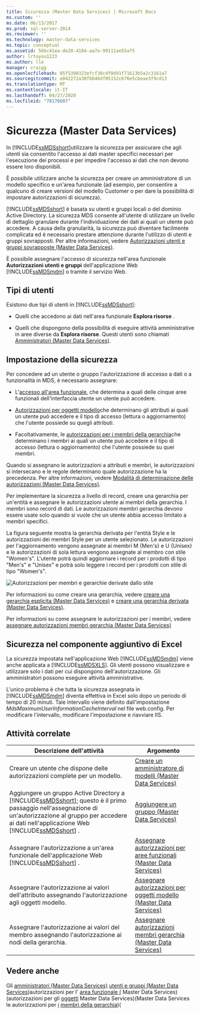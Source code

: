 ```yaml
---
title: Sicurezza (Master Data Services) | Microsoft Docs
ms.custom: ''
ms.date: 06/13/2017
ms.prod: sql-server-2014
ms.reviewer: ''
ms.technology: master-data-services
ms.topic: conceptual
ms.assetid: 56bc41ea-de28-4184-aa7e-99111ae55af5
author: lrtoyou1223
ms.author: lle
manager: craigg
ms.openlocfilehash: 05f5390323efcf38c4f0d91f71613b5a2c3161a7
ms.sourcegitcommit: e042272a38fb646df05152c676e5cbeae3f9cd13
ms.translationtype: MT
ms.contentlocale: it-IT
ms.lasthandoff: 04/27/2020
ms.locfileid: "78176607"
---
```

# <a name="security-master-data-services"></a>Sicurezza (Master Data Services)
  In [!INCLUDE[ssMDSshort](../includes/ssmdsshort-md.md)]utilizzare la sicurezza per assicurare che agli utenti sia consentito l'accesso ai dati master specifici necessari per l'esecuzione dei processi e per impedire l'accesso ai dati che non devono essere loro disponibili.

 È possibile utilizzare anche la sicurezza per creare un amministratore di un modello specifico e un'area funzionale (ad esempio, per consentire a qualcuno di creare versioni del modello Customer o per dare la possibilità di impostare autorizzazioni di sicurezza).

 [!INCLUDE[ssMDSshort](../includes/ssmdsshort-md.md)] è basata su utenti e gruppi locali o del dominio Active Directory. La sicurezza MDS consente all'utente di utilizzare un livello di dettaglio granulare durante l'individuazione dei dati ai quali un utente può accedere. A causa della granularità, la sicurezza può diventare facilmente complicata ed è necessario prestare attenzione durante l'utilizzo di utenti e gruppi sovrapposti. Per altre informazioni, vedere [Autorizzazioni utenti e gruppi sovrapposte &#40;Master Data Services&#41;](overlapping-user-and-group-permissions-master-data-services.md).

 È possibile assegnare l'accesso di sicurezza nell'area funzionale **Autorizzazioni utenti e gruppi** dell'applicazione Web [!INCLUDE[ssMDSmdm](../includes/ssmdsmdm-md.md)] o tramite il servizio Web.

## <a name="types-of-users"></a>Tipi di utenti
 Esistono due tipi di utenti in [!INCLUDE[ssMDSshort](../includes/ssmdsshort-md.md)]:

-   Quelli che accedono ai dati nell'area funzionale **Esplora risorse** .

-   Quelli che dispongono della possibilità di eseguire attività amministrative in aree diverse da **Esplora risorse**. Questi utenti sono chiamati [Amministratori &#40;Master Data Services&#41;](../../2014/master-data-services/administrators-master-data-services.md).

## <a name="how-to-set-security"></a>Impostazione della sicurezza
 Per concedere ad un utente o gruppo l'autorizzazione di accesso a dati o a funzionalità in MDS, è necessario assegnare:

-   L'[accesso all'area funzionale](../../2014/master-data-services/functional-area-permissions-master-data-services.md), che determina a quali delle cinque aree funzionali dell'interfaccia utente un utente può accedere.

-   [Autorizzazioni per oggetti modello](../../2014/master-data-services/model-object-permissions-master-data-services.md)che determinano gli attributi ai quali un utente può accedere e il tipo di accesso (lettura o aggiornamento) che l'utente possiede su quegli attributi.

-   Facoltativamente, le [autorizzazioni per i membri della gerarchia](../../2014/master-data-services/hierarchy-member-permissions-master-data-services.md)che determinano i membri ai quali un utente può accedere e il tipo di accesso (lettura o aggiornamento) che l'utente possiede su quei membri.

 Quando si assegnano le autorizzazioni a attributi e membri, le autorizzazioni si intersecano e le regole determinano quale autorizzazione ha la precedenza. Per altre informazioni, vedere [Modalità di determinazione delle autorizzazioni &#40;Master Data Services&#41;](../../2014/master-data-services/how-permissions-are-determined-master-data-services.md).

 Per implementare la sicurezza a livello di record, creare una gerarchia per un'entità e assegnare le autorizzazioni utente ai membri della gerarchia. I membri sono record di dati.  Le autorizzazioni membri gerarchia devono essere usate solo quando si vuole che un utente abbia accesso limitato a membri specifici.

 La figura seguente mostra la gerarchia derivata per l'entità Style e le autorizzazioni dei membri Style per un utente selezionato. Le autorizzazioni per l'aggiornamento vengono assegnate ai membri M {Men's} e U {Unisex} e le autorizzazioni di sola lettura vengono assegnate al membro con stile "Women's". L'utente potrà quindi aggiornare i record per i prodotti di tipo "Men's" e "Unisex" e potrà solo leggere i record per i prodotti con stile di tipo "Women's".

 ![Autorizzazioni per membri e gerarchie derivate dallo stile](../../2014/master-data-services/media/style-derived-hierarchy-mds.png "Autorizzazioni per membri e gerarchie derivate dallo stile")

 Per informazioni su come creare una gerarchia, vedere [creare una gerarchia esplicita &#40;Master Data Services&#41;](../../2014/master-data-services/create-an-explicit-hierarchy-master-data-services.md) e [creare una gerarchia derivata &#40;Master Data Services&#41;](../../2014/master-data-services/create-a-derived-hierarchy-master-data-services.md).

 Per informazioni su come assegnare le autorizzazioni per i membri, vedere [assegnare autorizzazioni membri gerarchia &#40;Master Data Services&#41;](../../2014/master-data-services/assign-hierarchy-member-permissions-master-data-services.md)

## <a name="security-in-the-add-in-for-excel"></a>Sicurezza nel componente aggiuntivo di Excel
 La sicurezza impostata nell'applicazione Web [!INCLUDE[ssMDSmdm](../includes/ssmdsmdm-md.md)] viene anche applicata a [!INCLUDE[ssMDSXLS](../includes/ssmdsxls-md.md)]. Gli utenti possono visualizzare e utilizzare solo i dati per cui dispongono dell'autorizzazione. Gli amministratori possono eseguire attività amministrative.

 L'unico problema è che tutta la sicurezza assegnata in [!INCLUDE[ssMDSmdm](../includes/ssmdsmdm-md.md)] diventa effettiva in Excel solo dopo un periodo di tempo di 20 minuti. Tale intervallo viene definito dall'impostazione *MdsMaximumUserInformationCacheInterval* nel file web.config. Per modificare l'intervallo, modificare l'impostazione e riavviare IIS.

## <a name="related-tasks"></a>Attività correlate

|Descrizione dell'attività|Argomento|
|----------------------|-----------|
|Creare un utente che dispone delle autorizzazioni complete per un modello.|[Creare un amministratore di modelli &#40;Master Data Services&#41;](../../2014/master-data-services/create-a-model-administrator-master-data-services.md)|
|Aggiungere un gruppo Active Directory a [!INCLUDE[ssMDSshort](../includes/ssmdsshort-md.md)]; questo è il primo passaggio nell'assegnazione di un'autorizzazione al gruppo per accedere ai dati nell'applicazione Web [!INCLUDE[ssMDSshort](../includes/ssmdsshort-md.md)] .|[Aggiungere un gruppo &#40;Master Data Services&#41;](../../2014/master-data-services/add-a-group-master-data-services.md)|
|Assegnare l'autorizzazione a un'area funzionale dell'applicazione Web [!INCLUDE[ssMDSshort](../includes/ssmdsshort-md.md)] .|[Assegnare autorizzazioni per aree funzionali &#40;Master Data Services&#41;](../../2014/master-data-services/assign-functional-area-permissions-master-data-services.md)|
|Assegnare l'autorizzazione ai valori dell'attributo assegnando l'autorizzazione agli oggetti modello.|[Assegnare autorizzazioni per oggetti modello &#40;Master Data Services&#41;](../../2014/master-data-services/assign-model-object-permissions-master-data-services.md)|
|Assegnare l'autorizzazione ai valori del membro assegnando l'autorizzazione ai nodi della gerarchia.|[Assegnare autorizzazioni membri gerarchia &#40;Master Data Services&#41;](../../2014/master-data-services/assign-hierarchy-member-permissions-master-data-services.md)|

## <a name="see-also"></a>Vedere anche
 Gli [amministratori &#40;Master Data Services&#41;](../../2014/master-data-services/administrators-master-data-services.md) [utenti e gruppi &#40;Master Data Services](../../2014/master-data-services/users-and-groups-master-data-services.md)&#41;autorizzazioni per l' [area funzionale &#40;](../../2014/master-data-services/functional-area-permissions-master-data-services.md) Master Data Services&#41;&#40;autorizzazioni per gli [oggetti](../../2014/master-data-services/model-object-permissions-master-data-services.md) Master Data Services&#41;&#40;Master Data Services le autorizzazioni per [i](../../2014/master-data-services/how-permissions-are-determined-master-data-services.md) [membri della gerarchia](../../2014/master-data-services/hierarchy-member-permissions-master-data-services.md)&#41;&#40;


